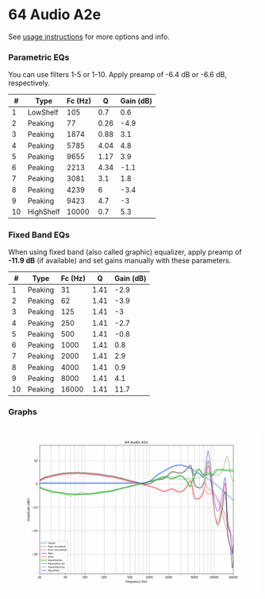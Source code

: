 # 64 Audio A2e
See [usage instructions](https://github.com/jaakkopasanen/AutoEq#usage) for more options and info.

### Parametric EQs
You can use filters 1-5 or 1-10. Apply preamp of -6.4 dB or -6.6 dB, respectively.

|   # | Type      |   Fc (Hz) |    Q |   Gain (dB) |
|-----|-----------|-----------|------|-------------|
|   1 | LowShelf  |       105 | 0.7  |         0.6 |
|   2 | Peaking   |        77 | 0.26 |        -4.9 |
|   3 | Peaking   |      1874 | 0.88 |         3.1 |
|   4 | Peaking   |      5785 | 4.04 |         4.8 |
|   5 | Peaking   |      9655 | 1.17 |         3.9 |
|   6 | Peaking   |      2213 | 4.34 |        -1.1 |
|   7 | Peaking   |      3081 | 3.1  |         1.8 |
|   8 | Peaking   |      4239 | 6    |        -3.4 |
|   9 | Peaking   |      9423 | 4.7  |        -3   |
|  10 | HighShelf |     10000 | 0.7  |         5.3 |

### Fixed Band EQs
When using fixed band (also called graphic) equalizer, apply preamp of **-11.9 dB** (if available) and set gains manually with these parameters.

|   # | Type    |   Fc (Hz) |    Q |   Gain (dB) |
|-----|---------|-----------|------|-------------|
|   1 | Peaking |        31 | 1.41 |        -2.9 |
|   2 | Peaking |        62 | 1.41 |        -3.9 |
|   3 | Peaking |       125 | 1.41 |        -3   |
|   4 | Peaking |       250 | 1.41 |        -2.7 |
|   5 | Peaking |       500 | 1.41 |        -0.8 |
|   6 | Peaking |      1000 | 1.41 |         0.8 |
|   7 | Peaking |      2000 | 1.41 |         2.9 |
|   8 | Peaking |      4000 | 1.41 |         0.9 |
|   9 | Peaking |      8000 | 1.41 |         4.1 |
|  10 | Peaking |     16000 | 1.41 |        11.7 |

### Graphs
![](./64%20Audio%20A2e.png)
